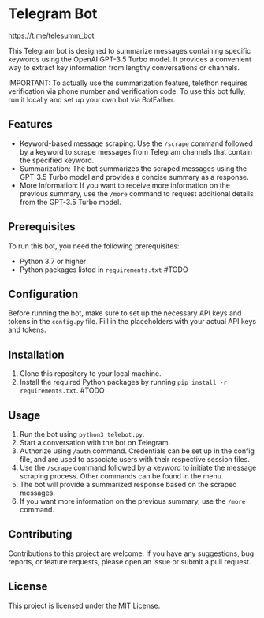 # Telegram Bot

https://t.me/telesumm_bot

This Telegram bot is designed to summarize messages containing specific keywords using the OpenAI GPT-3.5 Turbo model. It provides a convenient way to extract key information from lengthy conversations or channels.

IMPORTANT: To actually use the summarization feature, telethon requires verification via phone number and verification code. To use this bot fully, run it locally and set up your own bot via BotFather.

## Features

- Keyword-based message scraping: Use the `/scrape` command followed by a keyword to scrape messages from Telegram channels that contain the specified keyword.
- Summarization: The bot summarizes the scraped messages using the GPT-3.5 Turbo model and provides a concise summary as a response.
- More Information: If you want to receive more information on the previous summary, use the `/more` command to request additional details from the GPT-3.5 Turbo model.

## Prerequisites

To run this bot, you need the following prerequisites:

- Python 3.7 or higher
- Python packages listed in `requirements.txt` #TODO

## Configuration

Before running the bot, make sure to set up the necessary API keys and tokens in the `config.py` file. Fill in the placeholders with your actual API keys and tokens.

## Installation

1. Clone this repository to your local machine.
2. Install the required Python packages by running `pip install -r requirements.txt`. #TODO

## Usage

1. Run the bot using `python3 telebot.py`. 
2. Start a conversation with the bot on Telegram.
3. Authorize using `/auth` command. Credentials can be set up in the config file, and are used to associate users with their respective session files. 
4. Use the `/scrape` command followed by a keyword to initiate the message scraping process. Other commands can be found in the menu.
5. The bot will provide a summarized response based on the scraped messages.
6. If you want more information on the previous summary, use the `/more` command.

## Contributing

Contributions to this project are welcome. If you have any suggestions, bug reports, or feature requests, please open an issue or submit a pull request.

## License

This project is licensed under the [MIT License](LICENSE).

